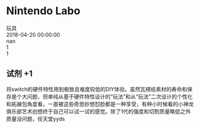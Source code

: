 



# Nintendo Labo
  
玩具  
2018-04-20 00:00:00  
nan  
1  
1
## 试剂 +1


将switch的硬件特性用到极致且难度较低的DIY体验。虽然瓦楞纸素材的寿命和保存是个大问题，但单纯从基于硬件特性设计的“玩法”和从“玩法”二次设计的个性化和拓展包角度看，一直被这些奇思妙想怼脸都是一种享受，有种小时候看的小神龙俱乐部艺术创想终于自己可以试一试的感觉。除了1代的强度和切割质量略低之外质量没问题，任天堂yyds